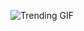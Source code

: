 
<!-- GIF_SECTION -->
![Trending GIF](https://media3.giphy.com/media/v1.Y2lkPThiYjIxNzcyd3BmazVoY25xZ3pnMmxrc2x2MTNoNjV4Y2xhemNhN3R2c3hpczJybiZlcD12MV9naWZzX3NlYXJjaCZjdD1n/scZPhLqaVOM1qG4lT9/giphy.gif)
<!-- END_GIF_SECTION -->
